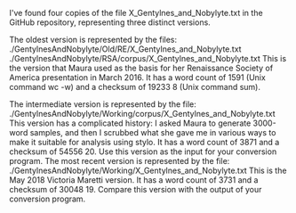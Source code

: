 I've found four copies of the file X_Gentylnes_and_Nobylyte.txt in
the GitHub repository, representing three distinct versions.

The oldest version is represented by the files:
./GentylnesAndNobylyte/Old/RE/X_Gentylnes_and_Nobylyte.txt
./GentylnesAndNobylyte/RSA/corpus/X_Gentylnes_and_Nobylyte.txt
This is the version that Maura used as the basis for her Renaissance
Society of America presentation in March 2016. It has a word count
of 1591 (Unix command wc -w) and a checksum of 19233 8 (Unix command
sum).

The intermediate version is represented by the file:
./GentylnesAndNobylyte/Working/corpus/X_Gentylnes_and_Nobylyte.txt
This version has a complicated history: I asked Maura to generate
3000-word samples, and then I scrubbed what she gave me in various
ways to make it suitable for analysis using stylo. It has a word
count of 3871 and a checksum of 54556 20. Use this version as the
input for your conversion program.  The most recent version is
represented by the file:
./GentylnesAndNobylyte/Working/X_Gentylnes_and_Nobylyte.txt
This is the May 2018 Victoria Maretti version. It has a word count
of 3731 and a checksum of 30048 19. Compare this version with the
output of your conversion program.
